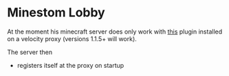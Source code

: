 # Minestom Lobby
At the moment his minecraft server does only work with [this](https://github.com/off-by-0point5/servermanager-paper-velocity) plugin installed on a velocity proxy (versions 1.1.5+ will work). 

The server then
- registers itself at the proxy on startup